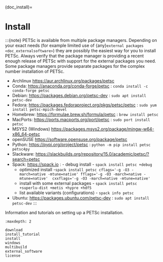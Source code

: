 (doc_install)=

# Install

:::{note}
PETSc is available from multiple package managers.
Depending on your exact needs (for example limited use of {any}`external packages <doc_externalsoftware>`) they are possibly the easiest way for
you to install PETSc.
Always verify that the package manager is providing a recent enough release of PETSc with support for the external packages you need.
Some package managers provide separate packages for the complex number installation of PETSc.

- Archlinux <https://aur.archlinux.org/packages/petsc>
- Conda: <https://anaconda.org/conda-forge/petsc>
  : `conda install -c conda-forge petsc`
- Debian: <https://packages.debian.org/petsc-dev>
  : `sudo apt install petsc-dev`
- Fedora: <https://packages.fedoraproject.org/pkgs/petsc/petsc>
  : `sudo yum install petsc-mpich-devel`
- Homebrew: <https://formulae.brew.sh/formula/petsc>
  : `brew install petsc`
- MacPorts: <https://ports.macports.org/port/petsc>
  : `sudo port install petsc`
- MSYS2 (Windows) <https://packages.msys2.org/package/mingw-w64-x86_64-petsc>
- openSUSE <https://software.opensuse.org/package/petsc>
- Python: <https://pypi.org/project/petsc>
  : `python -m pip install petsc petsc4py`
- Slackware: <https://slackbuilds.org/repository/15.0/academic/petsc/?search=petsc>
- Spack: <https://spack.io>
  : - debug install - `spack install petsc +debug`
    - optimized install -`spack install petsc cflags='-g -O3 -march=native -mtune=native' fflags='-g -O3 -march=native -mtune=native'  cxxflags='-g -O3 -march=native -mtune=native'`
    - install with some external packages - `spack install petsc +superlu-dist +metis +hypre +hdf5`
    - list available variants (configurations) - `spack info petsc`
- Ubuntu: <https://packages.ubuntu.com/petsc-dev>
  : `sudo apt install petsc-dev`
:::

Information and tutorials on setting up a PETSc installation.

```{toctree}
:maxdepth: 2

download
install_tutorial
install
windows
multibuild
external_software
license
```
